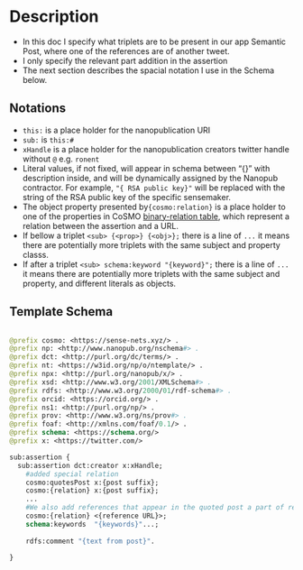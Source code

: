# Description

- In this doc I specify what triplets are to be present in our app Semantic Post, where one of the references are of another tweet.
- I only specify the relevant part addition in the assertion
- The next section describes the spacial notation I use in the Schema below.

## Notations

- `this:` is a place holder for the nanopublication URI
- `sub:`  is `this:#`
- `xHandle` is a place holder for the nanopublication creators twitter handle without `@` e.g. `ronent`
- Literal values, if not fixed, will appear in schema between “{}” with description inside, and will be dynamically assigned by the Nanopub contractor. For example, `"{ RSA public key}"` will be replaced with the string of the RSA public key of the specific sensemaker.
- The object property presented by`{cosmo:relation}` is a place holder to one of the properties in CoSMO [binary-relation table](https://www.notion.so/6e1d5ba0db0d475eab5043aef2689e3e?pvs=21), which represent a relation between the assertion and a URL.
- If bellow a triplet `<sub> {<prop>} {<obj>};` there is a line of `...` it means there are potentially more triplets with the same subject and property classs.
- If after a triplet `<sub> schema:keyword "{keyword}";` there is a line of `...` it means there are potentially more triplets with the same subject and property, and different literals as objects.

## Template Schema

```graphql

@prefix cosmo: <https://sense-nets.xyz/> .
@prefix np: <http://www.nanopub.org/nschema#> .
@prefix dct: <http://purl.org/dc/terms/> .
@prefix nt: <https://w3id.org/np/o/ntemplate/> .
@prefix npx: <http://purl.org/nanopub/x/> .
@prefix xsd: <http://www.w3.org/2001/XMLSchema#> .
@prefix rdfs: <http://www.w3.org/2000/01/rdf-schema#> .
@prefix orcid: <https://orcid.org/> .
@prefix ns1: <http://purl.org/np/> .
@prefix prov: <http://www.w3.org/ns/prov#> .
@prefix foaf: <http://xmlns.com/foaf/0.1/> .
@prefix schema: <https://schema.org/>
@prefix x: <https://twitter.com/>

sub:assertion {
  sub:assertion dct:creator x:xHandle;
    #added special relation
    cosmo:quotesPost x:{post suffix};
    cosmo:{relation} x:{post suffix};
    ...
    #We also add references that appear in the quoted post a part of references that appear in the post itself.
    cosmo:{relation} <{reference URL}>;
    schema:keywords  "{keywords}"...;
    
    rdfs:comment "{text from post}".
    
}


```